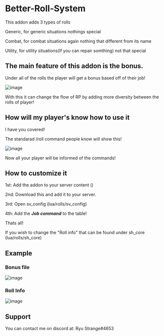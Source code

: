 # Better-Roll-System

This addon adds 3 types of rolls

Generic, for generic situations nothings special

Combat, for combat situations again nothing that different from its name

Utility, for utility situations(If you can repair somthing) not that special


## The main feature of this addon is the bonus.
Under all of the rolls the player will get a bonus based off of their job!

![image](https://user-images.githubusercontent.com/65792780/230837740-c8736c46-1825-4c99-a67c-22bb06ab2b05.png)

With this it can change the flow of RP by adding more diversity between the rolls of player!



## How will my player's know how to use it
I have you covered!

The standarad /roll command people know will show this!

![image](https://user-images.githubusercontent.com/65792780/230839455-168b5af0-5426-4f5c-8c33-e5f47656848b.png)

Now all your player will be informed of the commands!

## How to customize it
1st: Add the addon to your server content ()

2nd: Download this and add it to your server.

3rd: Open sv_config (lua/rolls/sv_config)

4th: Add the ***Job command*** to the table!

Thats all!


If you wish to change the "Roll info" that can be found under sh_core (lua/rolls/sh_core)

## Example
### Bonus file

![image](https://user-images.githubusercontent.com/65792780/230838493-dfb42bdc-eaf6-4d7f-b8ca-f9f413fa0570.png)


### Roll Info

![image](https://user-images.githubusercontent.com/65792780/230840040-5b9c55be-c3ea-4482-88de-5316d9f62167.png)


## Support
You can contact me on discord at: Ryu Strange#4653
